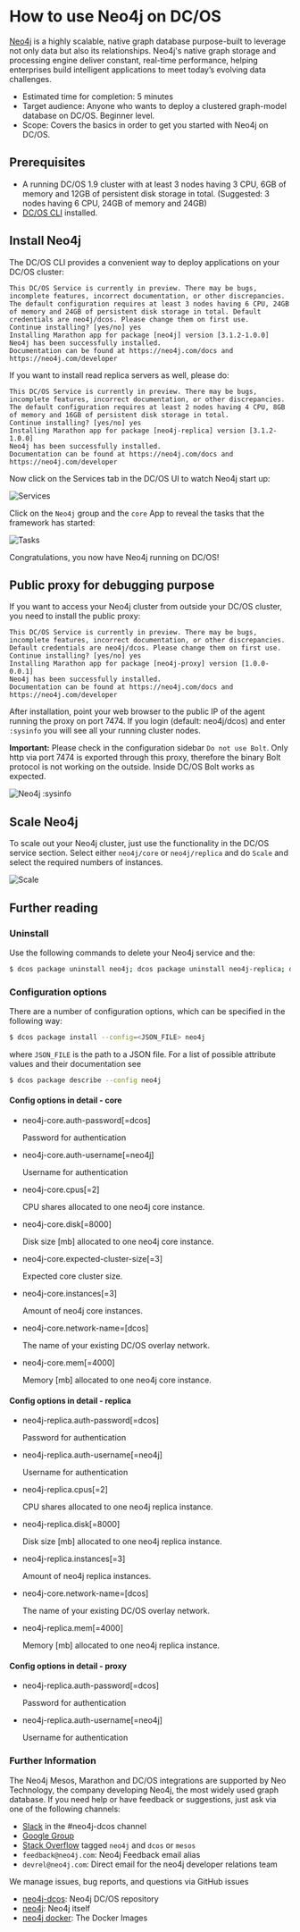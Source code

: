 # How to use Neo4j on DC/OS

[Neo4j](https://www.neo4j.com/) is a highly scalable, native graph database purpose-built to leverage not only data but also its relationships. Neo4j's native graph storage and processing engine deliver constant, real-time performance, helping enterprises build intelligent applications to meet today’s evolving data challenges.

- Estimated time for completion: 5 minutes
- Target audience: Anyone who wants to deploy a clustered graph-model database on DC/OS. Beginner level.
- Scope: Covers the basics in order to get you started with Neo4j on DC/OS.

## Prerequisites

- A running DC/OS 1.9 cluster with at least 3 nodes having 3 CPU, 6GB of memory and 12GB of persistent disk storage in total. (Suggested: 3 nodes having 6 CPU, 24GB of memory and 24GB)
- [DC/OS CLI](https://dcos.io/docs/1.9/usage/cli/install/) installed.

## Install Neo4j

The DC/OS CLI provides a convenient way to deploy applications on your DC/OS cluster:

```
This DC/OS Service is currently in preview. There may be bugs, incomplete features, incorrect documentation, or other discrepancies. The default configuration requires at least 3 nodes having 6 CPU, 24GB of memory and 24GB of persistent disk storage in total. Default credentials are neo4j/dcos. Please change them on first use.
Continue installing? [yes/no] yes
Installing Marathon app for package [neo4j] version [3.1.2-1.0.0]
Neo4j has been successfully installed.
Documentation can be found at https://neo4j.com/docs and https://neo4j.com/developer
```

If you want to install read replica servers as well, please do:

```
This DC/OS Service is currently in preview. There may be bugs, incomplete features, incorrect documentation, or other discrepancies. The default configuration requires at least 2 nodes having 4 CPU, 8GB of memory and 16GB of persistent disk storage in total.
Continue installing? [yes/no] yes
Installing Marathon app for package [neo4j-replica] version [3.1.2-1.0.0]
Neo4j has been successfully installed.
Documentation can be found at https://neo4j.com/docs and https://neo4j.com/developer
```



Now click on the Services tab in the DC/OS UI to watch Neo4j start up:

![Services](img/services.png)

Click on the `Neo4j` group and the `core` App to reveal the tasks that the framework has started:

![Tasks](img/tasks.png)

Congratulations, you now have Neo4j running on DC/OS!

## Public proxy for debugging purpose

If you want to access your Neo4j cluster from outside your DC/OS cluster, you need to install the public proxy:

```
This DC/OS Service is currently in preview. There may be bugs, incomplete features, incorrect documentation, or other discrepancies. Default credentials are neo4j/dcos. Please change them on first use.
Continue installing? [yes/no] yes
Installing Marathon app for package [neo4j-proxy] version [1.0.0-0.0.1]
Neo4j has been successfully installed.
Documentation can be found at https://neo4j.com/docs and https://neo4j.com/developer
```

After installation, point your web browser to the public IP of the agent running the proxy on port 7474. If you login (default: neo4j/dcos) and enter `:sysinfo` you will see all your running cluster nodes.

**Important:** Please check in the configuration sidebar `Do not use Bolt`. Only http via port 7474 is exported through this proxy, therefore the binary Bolt protocol is not working on the outside. Inside DC/OS Bolt works as expected. 

![Neo4j :sysinfo](img/neo4j.png)


## Scale Neo4j

To scale out your Neo4j cluster, just use the functionality in the DC/OS service section. Select either `neo4j/core` or `neo4j/replica` and do `Scale` and select the required numbers of instances.

![Scale](img/scale.png)

## Further reading

### Uninstall

Use the following commands to delete your Neo4j service and the:

```bash
$ dcos package uninstall neo4j; dcos package uninstall neo4j-replica; dcos package uninstall neo4j-proxy
```

### Configuration options

There are a number of configuration options, which can be specified in the following
way:

```bash
$ dcos package install --config=<JSON_FILE> neo4j
```

where `JSON_FILE` is the path to a JSON file. For a list of possible
attribute values and their documentation see

```bash
$ dcos package describe --config neo4j
```

#### Config options in detail - core

* neo4j-core.auth-password[=dcos]

	Password for authentication

* neo4j-core.auth-username[=neo4j]

	Username for authentication

* neo4j-core.cpus[=2]

	CPU shares allocated to one neo4j core instance.

* neo4j-core.disk[=8000]

	Disk size [mb] allocated to one neo4j core instance.

* neo4j-core.expected-cluster-size[=3]

	Expected core cluster size.

* neo4j-core.instances[=3]

	Amount of neo4j core instances.

* neo4j-core.network-name=[dcos]

	The name of your existing DC/OS overlay network.

* neo4j-core.mem[=4000]

	Memory [mb] allocated to one neo4j core instance.

#### Config options in detail - replica

* neo4j-replica.auth-password[=dcos]

	Password for authentication

* neo4j-replica.auth-username[=neo4j]

	Username for authentication

* neo4j-replica.cpus[=2]

	CPU shares allocated to one neo4j replica instance.

* neo4j-replica.disk[=8000]

	Disk size [mb] allocated to one neo4j replica instance.

* neo4j-replica.instances[=3]

	Amount of neo4j replica instances.

* neo4j-core.network-name=[dcos]

	The name of your existing DC/OS overlay network.

* neo4j-replica.mem[=4000]

	Memory [mb] allocated to one neo4j replica instance.

#### Config options in detail - proxy

* neo4j-replica.auth-password[=dcos]

	Password for authentication

* neo4j-replica.auth-username[=neo4j]

	Username for authentication

### Further Information

The Neo4j Mesos, Marathon and DC/OS integrations are supported by Neo Technology, the company developing Neo4j, the most widely used graph database. 
If you need help or have feedback or suggestions, just ask via one of the following channels:

- [Slack](http://neo4j.com/slack) in the #neo4j-dcos channel
- [Google Group](https://groups.google.com/group/neo4j)
- [Stack Overflow](http://stackoverflow.com/questions/tagged/neo4j) tagged `neo4j` and `dcos` or `mesos`
- `feedback@neo4j.com`: Neo4j Feedback email alias
- `devrel@neo4j.com`: Direct email for the neo4j developer relations team

We manage issues, bug reports, and questions via GitHub issues

- [neo4j-dcos](https://github.com/neo4j-contrib/neo4j-dcos/issues): Neo4j DC/OS repository
- [neo4j](https://github.com/neo4j/neo4j/issues): Neo4j itself
- [neo4j docker](https://hub.docker.com/r/neo4j): The Docker Images

